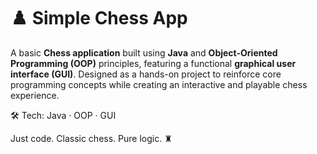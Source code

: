 # ♟️ Simple Chess App

A basic **Chess application** built using **Java** and **Object-Oriented Programming (OOP)** principles, featuring a functional **graphical user interface (GUI)**. Designed as a hands-on project to reinforce core programming concepts while creating an interactive and playable chess experience.

🛠️ Tech: Java · OOP · GUI

Just code. Classic chess. Pure logic. ♜
